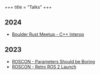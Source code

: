 +++
title = "Talks"
+++

## 2024

- [Boulder Rust Meetup - C++ Interop](/posts/rust-cpp-interop)

## 2023

- [ROSCON - Parameters Should be Boring](/posts/roscon23-parameters)
- [ROSCON - Retro ROS 2 Launch](/posts/xml-launch)
